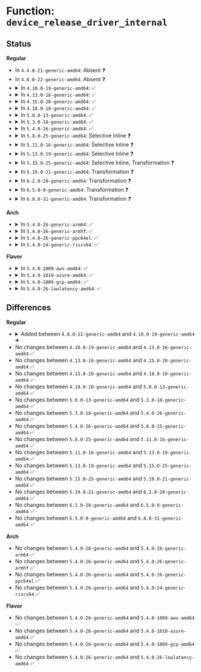 # Function: <code>device_release_driver_internal</code>

## Status
<b>Regular</b>
<ul>
<li>
In <code>4.4.0-21-generic-amd64</code>: Absent ❓
</li>
<li>
In <code>4.8.0-22-generic-amd64</code>: Absent ❓
</li>
<li>
<details>
<summary>In <code>4.10.0-19-generic-amd64</code>: ✅</summary>

```c
void device_release_driver_internal(struct device * dev, struct device_driver * drv, struct device * parent)
```

```json
{
  "name": "device_release_driver_internal",
  "collision_type": "Unique Global",
  "inline_type": "No",
  "funcs": [
    {
      "addr": 18446744071584924352,
      "name": "device_release_driver_internal",
      "external": true,
      "loc": "drivers/base/dd.c:845",
      "file": "drivers/base/dd.c",
      "inline": "seen, unknown",
      "caller_inline": [],
      "caller_func": [
        "drivers/base/core.c:device_links_unbind_consumers",
        "drivers/base/core.c:device_links_unbind_consumers",
        "drivers/base/dd.c:driver_detach",
        "drivers/base/dd.c:device_release_driver"
      ]
    }
  ],
  "symbols": [
    {
      "addr": 18446744071584924352,
      "name": "device_release_driver_internal",
      "section": ".text",
      "bind": "STB_GLOBAL",
      "size": 513
    }
  ]
}
```
</details>
</li>
<li>
<details>
<summary>In <code>4.13.0-16-generic-amd64</code>: ✅</summary>

```c
void device_release_driver_internal(struct device * dev, struct device_driver * drv, struct device * parent)
```

```json
{
  "name": "device_release_driver_internal",
  "collision_type": "Unique Global",
  "inline_type": "No",
  "funcs": [
    {
      "addr": 18446744071585009264,
      "name": "device_release_driver_internal",
      "external": true,
      "loc": "drivers/base/dd.c:854",
      "file": "drivers/base/dd.c",
      "inline": "seen, unknown",
      "caller_inline": [],
      "caller_func": [
        "drivers/base/core.c:device_links_unbind_consumers",
        "drivers/base/core.c:device_links_unbind_consumers",
        "drivers/base/dd.c:driver_detach",
        "drivers/base/dd.c:device_release_driver"
      ]
    }
  ],
  "symbols": [
    {
      "addr": 18446744071585009264,
      "name": "device_release_driver_internal",
      "section": ".text",
      "bind": "STB_GLOBAL",
      "size": 514
    }
  ]
}
```
</details>
</li>
<li>
<details>
<summary>In <code>4.15.0-20-generic-amd64</code>: ✅</summary>

```c
void device_release_driver_internal(struct device * dev, struct device_driver * drv, struct device * parent)
```

```json
{
  "name": "device_release_driver_internal",
  "collision_type": "Unique Global",
  "inline_type": "No",
  "funcs": [
    {
      "addr": 18446744071585431424,
      "name": "device_release_driver_internal",
      "external": true,
      "loc": "drivers/base/dd.c:894",
      "file": "drivers/base/dd.c",
      "inline": "seen, unknown",
      "caller_inline": [],
      "caller_func": [
        "drivers/base/core.c:device_links_unbind_consumers",
        "drivers/base/core.c:device_links_unbind_consumers",
        "drivers/base/dd.c:driver_detach",
        "drivers/base/dd.c:device_release_driver"
      ]
    }
  ],
  "symbols": [
    {
      "addr": 18446744071585431424,
      "name": "device_release_driver_internal",
      "section": ".text",
      "bind": "STB_GLOBAL",
      "size": 540
    }
  ]
}
```
</details>
</li>
<li>
<details>
<summary>In <code>4.18.0-10-generic-amd64</code>: ✅</summary>

```c
void device_release_driver_internal(struct device * dev, struct device_driver * drv, struct device * parent)
```

```json
{
  "name": "device_release_driver_internal",
  "collision_type": "Unique Global",
  "inline_type": "No",
  "funcs": [
    {
      "addr": 18446744071585674336,
      "name": "device_release_driver_internal",
      "external": true,
      "loc": "drivers/base/dd.c:915",
      "file": "drivers/base/dd.c",
      "inline": "seen, unknown",
      "caller_inline": [],
      "caller_func": [
        "drivers/base/core.c:device_links_unbind_consumers",
        "drivers/base/core.c:device_links_unbind_consumers",
        "drivers/base/dd.c:driver_detach",
        "drivers/base/dd.c:device_release_driver"
      ]
    }
  ],
  "symbols": [
    {
      "addr": 18446744071585674336,
      "name": "device_release_driver_internal",
      "section": ".text",
      "bind": "STB_GLOBAL",
      "size": 602
    }
  ]
}
```
</details>
</li>
<li>
<details>
<summary>In <code>5.0.0-13-generic-amd64</code>: ✅</summary>

```c
void device_release_driver_internal(struct device * dev, struct device_driver * drv, struct device * parent)
```

```json
{
  "name": "device_release_driver_internal",
  "collision_type": "Unique Global",
  "inline_type": "No",
  "funcs": [
    {
      "addr": 18446744071585804640,
      "name": "device_release_driver_internal",
      "external": true,
      "loc": "drivers/base/dd.c:999",
      "file": "drivers/base/dd.c",
      "inline": "seen, unknown",
      "caller_inline": [],
      "caller_func": [
        "drivers/base/core.c:device_links_unbind_consumers",
        "drivers/base/core.c:device_links_unbind_consumers",
        "drivers/base/dd.c:driver_detach",
        "drivers/base/dd.c:device_release_driver"
      ]
    }
  ],
  "symbols": [
    {
      "addr": 18446744071585804640,
      "name": "device_release_driver_internal",
      "section": ".text",
      "bind": "STB_GLOBAL",
      "size": 597
    }
  ]
}
```
</details>
</li>
<li>
<details>
<summary>In <code>5.3.0-18-generic-amd64</code>: ✅</summary>

```c
void device_release_driver_internal(struct device * dev, struct device_driver * drv, struct device * parent)
```

```json
{
  "name": "device_release_driver_internal",
  "collision_type": "Unique Global",
  "inline_type": "No",
  "funcs": [
    {
      "addr": 18446744071586037824,
      "name": "device_release_driver_internal",
      "external": true,
      "loc": "drivers/base/dd.c:1151",
      "file": "drivers/base/dd.c",
      "inline": "seen, unknown",
      "caller_inline": [],
      "caller_func": [
        "drivers/base/core.c:device_links_unbind_consumers",
        "drivers/base/core.c:device_links_unbind_consumers",
        "drivers/base/dd.c:driver_detach",
        "drivers/base/dd.c:device_driver_detach",
        "drivers/base/dd.c:device_release_driver"
      ]
    }
  ],
  "symbols": [
    {
      "addr": 18446744071586037824,
      "name": "device_release_driver_internal",
      "section": ".text",
      "bind": "STB_GLOBAL",
      "size": 440
    }
  ]
}
```
</details>
</li>
<li>
<details>
<summary>In <code>5.4.0-26-generic-amd64</code>: ✅</summary>

```c
void device_release_driver_internal(struct device * dev, struct device_driver * drv, struct device * parent)
```

```json
{
  "name": "device_release_driver_internal",
  "collision_type": "Unique Global",
  "inline_type": "No",
  "funcs": [
    {
      "addr": 18446744071586185328,
      "name": "device_release_driver_internal",
      "external": true,
      "loc": "drivers/base/dd.c:1168",
      "file": "drivers/base/dd.c",
      "inline": "seen, unknown",
      "caller_inline": [],
      "caller_func": [
        "drivers/base/core.c:device_links_unbind_consumers",
        "drivers/base/core.c:device_links_unbind_consumers",
        "drivers/base/dd.c:driver_detach",
        "drivers/base/dd.c:device_driver_detach",
        "drivers/base/dd.c:device_release_driver"
      ]
    }
  ],
  "symbols": [
    {
      "addr": 18446744071586185328,
      "name": "device_release_driver_internal",
      "section": ".text",
      "bind": "STB_GLOBAL",
      "size": 452
    }
  ]
}
```
</details>
</li>
<li>
<details>
<summary>In <code>5.8.0-25-generic-amd64</code>: Selective Inline ❓</summary>

```c
void device_release_driver_internal(struct device * dev, struct device_driver * drv, struct device * parent)
```

```json
{
  "name": "device_release_driver_internal",
  "collision_type": "Unique Global",
  "inline_type": "Selective",
  "funcs": [
    {
      "addr": 18446744071586947575,
      "name": "device_release_driver_internal",
      "external": true,
      "loc": "drivers/base/dd.c:1142",
      "file": "drivers/base/dd.c",
      "inline": "not declared, inlined",
      "caller_inline": [
        "drivers/base/dd.c:driver_detach",
        "drivers/base/dd.c:device_driver_detach",
        "drivers/base/dd.c:device_release_driver"
      ],
      "caller_func": [
        "drivers/base/core.c:device_links_unbind_consumers",
        "drivers/base/core.c:device_links_unbind_consumers"
      ]
    }
  ],
  "symbols": [
    {
      "addr": 18446744071586947104,
      "name": "device_release_driver_internal",
      "section": ".text",
      "bind": "STB_GLOBAL",
      "size": 153
    }
  ]
}
```
</details>
</li>
<li>
<details>
<summary>In <code>5.11.0-16-generic-amd64</code>: Selective Inline ❓</summary>

```c
void device_release_driver_internal(struct device * dev, struct device_driver * drv, struct device * parent)
```

```json
{
  "name": "device_release_driver_internal",
  "collision_type": "Unique Global",
  "inline_type": "Selective",
  "funcs": [
    {
      "addr": 18446744071587033159,
      "name": "device_release_driver_internal",
      "external": true,
      "loc": "drivers/base/dd.c:1190",
      "file": "drivers/base/dd.c",
      "inline": "not declared, inlined",
      "caller_inline": [
        "drivers/base/dd.c:driver_detach",
        "drivers/base/dd.c:device_driver_detach",
        "drivers/base/dd.c:device_release_driver"
      ],
      "caller_func": [
        "drivers/base/core.c:device_links_unbind_consumers",
        "drivers/base/core.c:device_links_unbind_consumers"
      ]
    }
  ],
  "symbols": [
    {
      "addr": 18446744071587032688,
      "name": "device_release_driver_internal",
      "section": ".text",
      "bind": "STB_GLOBAL",
      "size": 153
    }
  ]
}
```
</details>
</li>
<li>
<details>
<summary>In <code>5.13.0-19-generic-amd64</code>: Selective Inline ❓</summary>

```c
void device_release_driver_internal(struct device * dev, struct device_driver * drv, struct device * parent)
```

```json
{
  "name": "device_release_driver_internal",
  "collision_type": "Unique Global",
  "inline_type": "Selective",
  "funcs": [
    {
      "addr": 18446744071586916951,
      "name": "device_release_driver_internal",
      "external": true,
      "loc": "drivers/base/dd.c:1205",
      "file": "drivers/base/dd.c",
      "inline": "not declared, inlined",
      "caller_inline": [
        "drivers/base/dd.c:driver_detach",
        "drivers/base/dd.c:device_driver_detach",
        "drivers/base/dd.c:device_release_driver"
      ],
      "caller_func": [
        "drivers/base/core.c:device_links_unbind_consumers",
        "drivers/base/core.c:device_links_unbind_consumers"
      ]
    }
  ],
  "symbols": [
    {
      "addr": 18446744071586916480,
      "name": "device_release_driver_internal",
      "section": ".text",
      "bind": "STB_GLOBAL",
      "size": 153
    }
  ]
}
```
</details>
</li>
<li>
<details>
<summary>In <code>5.15.0-25-generic-amd64</code>: Selective Inline, Transformation ❓</summary>

```c
void device_release_driver_internal(struct device * dev, struct device_driver * drv, struct device * parent)
```

```json
{
  "name": "device_release_driver_internal",
  "collision_type": "Unique Global",
  "inline_type": "Selective",
  "funcs": [
    {
      "addr": 18446744071587479270,
      "name": "device_release_driver_internal",
      "external": true,
      "loc": "drivers/base/dd.c:1234",
      "file": "drivers/base/dd.c",
      "inline": "not declared, inlined",
      "caller_inline": [
        "drivers/base/dd.c:driver_detach",
        "drivers/base/dd.c:device_driver_detach",
        "drivers/base/dd.c:device_release_driver"
      ],
      "caller_func": [
        "drivers/base/core.c:device_links_unbind_consumers",
        "drivers/base/core.c:device_links_unbind_consumers"
      ]
    }
  ],
  "symbols": [
    {
      "addr": 18446744071592489118,
      "name": "device_release_driver_internal.cold",
      "section": ".text",
      "bind": "STB_LOCAL",
      "size": 41
    },
    {
      "addr": 18446744071587478704,
      "name": "device_release_driver_internal",
      "section": ".text",
      "bind": "STB_GLOBAL",
      "size": 181
    }
  ]
}
```
</details>
</li>
<li>
<details>
<summary>In <code>5.19.0-21-generic-amd64</code>: Transformation ❓</summary>

```c
void device_release_driver_internal(struct device * dev, struct device_driver * drv, struct device * parent)
```

```json
{
  "name": "device_release_driver_internal",
  "collision_type": "Unique Global",
  "inline_type": "No",
  "funcs": [
    {
      "addr": 0,
      "name": "device_release_driver_internal",
      "external": true,
      "loc": "drivers/base/dd.c:1244",
      "file": "drivers/base/dd.c",
      "inline": "seen, unknown",
      "caller_inline": [],
      "caller_func": [
        "drivers/base/core.c:device_links_unbind_consumers",
        "drivers/base/core.c:device_links_unbind_consumers",
        "drivers/base/dd.c:driver_detach",
        "drivers/base/dd.c:device_driver_detach",
        "drivers/base/dd.c:device_release_driver"
      ]
    }
  ],
  "symbols": [
    {
      "addr": 18446744071594358665,
      "name": "device_release_driver_internal.cold",
      "section": ".text",
      "bind": "STB_LOCAL",
      "size": 95
    },
    {
      "addr": 18446744071588799376,
      "name": "device_release_driver_internal",
      "section": ".text",
      "bind": "STB_GLOBAL",
      "size": 666
    }
  ]
}
```
</details>
</li>
<li>
<details>
<summary>In <code>6.2.0-20-generic-amd64</code>: Transformation ❓</summary>

```c
void device_release_driver_internal(struct device * dev, struct device_driver * drv, struct device * parent)
```

```json
{
  "name": "device_release_driver_internal",
  "collision_type": "Unique Global",
  "inline_type": "No",
  "funcs": [
    {
      "addr": 0,
      "name": "device_release_driver_internal",
      "external": true,
      "loc": "drivers/base/dd.c:1272",
      "file": "drivers/base/dd.c",
      "inline": "seen, unknown",
      "caller_inline": [],
      "caller_func": [
        "drivers/base/core.c:device_links_unbind_consumers",
        "drivers/base/core.c:device_links_unbind_consumers",
        "drivers/base/dd.c:driver_detach",
        "drivers/base/dd.c:device_driver_detach",
        "drivers/base/dd.c:device_release_driver"
      ]
    }
  ],
  "symbols": [
    {
      "addr": 18446744071596246483,
      "name": "device_release_driver_internal.cold",
      "section": ".text",
      "bind": "STB_LOCAL",
      "size": 95
    },
    {
      "addr": 18446744071590295808,
      "name": "device_release_driver_internal",
      "section": ".text",
      "bind": "STB_GLOBAL",
      "size": 666
    }
  ]
}
```
</details>
</li>
<li>
<details>
<summary>In <code>6.5.0-9-generic-amd64</code>: Transformation ❓</summary>

```c
void device_release_driver_internal(struct device * dev, struct device_driver * drv, struct device * parent)
```

```json
{
  "name": "device_release_driver_internal",
  "collision_type": "Unique Global",
  "inline_type": "No",
  "funcs": [
    {
      "addr": 0,
      "name": "device_release_driver_internal",
      "external": true,
      "loc": "drivers/base/dd.c:1288",
      "file": "drivers/base/dd.c",
      "inline": "seen, unknown",
      "caller_inline": [],
      "caller_func": [
        "drivers/base/core.c:device_links_unbind_consumers",
        "drivers/base/core.c:device_links_unbind_consumers",
        "drivers/base/dd.c:driver_detach",
        "drivers/base/dd.c:device_driver_detach",
        "drivers/base/dd.c:device_release_driver"
      ]
    }
  ],
  "symbols": [
    {
      "addr": 18446744071596774917,
      "name": "device_release_driver_internal.cold",
      "section": ".text",
      "bind": "STB_LOCAL",
      "size": 95
    },
    {
      "addr": 18446744071590615920,
      "name": "device_release_driver_internal",
      "section": ".text",
      "bind": "STB_GLOBAL",
      "size": 620
    }
  ]
}
```
</details>
</li>
<li>
<details>
<summary>In <code>6.8.0-31-generic-amd64</code>: Transformation ❓</summary>

```c
void device_release_driver_internal(struct device * dev, struct device_driver * drv, struct device * parent)
```

```json
{
  "name": "device_release_driver_internal",
  "collision_type": "Unique Global",
  "inline_type": "No",
  "funcs": [
    {
      "addr": 0,
      "name": "device_release_driver_internal",
      "external": true,
      "loc": "drivers/base/dd.c:1288",
      "file": "drivers/base/dd.c",
      "inline": "seen, unknown",
      "caller_inline": [],
      "caller_func": [
        "drivers/base/core.c:device_links_unbind_consumers",
        "drivers/base/core.c:device_links_unbind_consumers",
        "drivers/base/dd.c:driver_detach",
        "drivers/base/dd.c:device_driver_detach",
        "drivers/base/dd.c:device_release_driver"
      ]
    }
  ],
  "symbols": [
    {
      "addr": 18446744071597684168,
      "name": "device_release_driver_internal.cold",
      "section": ".text",
      "bind": "STB_LOCAL",
      "size": 95
    },
    {
      "addr": 18446744071590975024,
      "name": "device_release_driver_internal",
      "section": ".text",
      "bind": "STB_GLOBAL",
      "size": 620
    }
  ]
}
```
</details>
</li>
</ul>
<b>Arch</b>
<ul>
<li>
<details>
<summary>In <code>5.4.0-26-generic-arm64</code>: ✅</summary>

```c
void device_release_driver_internal(struct device * dev, struct device_driver * drv, struct device * parent)
```

```json
{
  "name": "device_release_driver_internal",
  "collision_type": "Unique Global",
  "inline_type": "No",
  "funcs": [
    {
      "addr": 18446603336498983824,
      "name": "device_release_driver_internal",
      "external": true,
      "loc": "drivers/base/dd.c:1168",
      "file": "drivers/base/dd.c",
      "inline": "seen, unknown",
      "caller_inline": [],
      "caller_func": [
        "drivers/base/core.c:device_links_unbind_consumers",
        "drivers/base/core.c:device_links_unbind_consumers",
        "drivers/base/dd.c:driver_detach",
        "drivers/base/dd.c:device_driver_detach",
        "drivers/base/dd.c:device_release_driver"
      ]
    }
  ],
  "symbols": [
    {
      "addr": 18446603336498983824,
      "name": "device_release_driver_internal",
      "section": ".text",
      "bind": "STB_GLOBAL",
      "size": 448
    }
  ]
}
```
</details>
</li>
<li>
<details>
<summary>In <code>5.4.0-26-generic-armhf</code>: ✅</summary>

```c
void device_release_driver_internal(struct device * dev, struct device_driver * drv, struct device * parent)
```

```json
{
  "name": "device_release_driver_internal",
  "collision_type": "Unique Global",
  "inline_type": "No",
  "funcs": [
    {
      "addr": 3231552648,
      "name": "device_release_driver_internal",
      "external": true,
      "loc": "drivers/base/dd.c:1168",
      "file": "drivers/base/dd.c",
      "inline": "seen, unknown",
      "caller_inline": [],
      "caller_func": [
        "drivers/base/core.c:device_links_unbind_consumers",
        "drivers/base/core.c:device_links_unbind_consumers",
        "drivers/base/dd.c:driver_detach",
        "drivers/base/dd.c:device_driver_detach",
        "drivers/base/dd.c:device_release_driver"
      ]
    }
  ],
  "symbols": [
    {
      "addr": 3231552648,
      "name": "device_release_driver_internal",
      "section": ".text",
      "bind": "STB_GLOBAL",
      "size": 448
    }
  ]
}
```
</details>
</li>
<li>
<details>
<summary>In <code>5.4.0-26-generic-ppc64el</code>: ✅</summary>

```c
void device_release_driver_internal(struct device * dev, struct device_driver * drv, struct device * parent)
```

```json
{
  "name": "device_release_driver_internal",
  "collision_type": "Unique Global",
  "inline_type": "No",
  "funcs": [
    {
      "addr": 13835058055292135808,
      "name": "device_release_driver_internal",
      "external": true,
      "loc": "drivers/base/dd.c:1168",
      "file": "drivers/base/dd.c",
      "inline": "seen, unknown",
      "caller_inline": [],
      "caller_func": [
        "drivers/base/core.c:device_links_unbind_consumers",
        "drivers/base/core.c:device_links_unbind_consumers",
        "drivers/base/dd.c:driver_detach",
        "drivers/base/dd.c:device_driver_detach",
        "drivers/base/dd.c:device_release_driver"
      ]
    }
  ],
  "symbols": [
    {
      "addr": 13835058055292135808,
      "name": "device_release_driver_internal",
      "section": ".text",
      "bind": "STB_GLOBAL",
      "size": 608
    }
  ]
}
```
</details>
</li>
<li>
<details>
<summary>In <code>5.4.0-24-generic-riscv64</code>: ✅</summary>

```c
void device_release_driver_internal(struct device * dev, struct device_driver * drv, struct device * parent)
```

```json
{
  "name": "device_release_driver_internal",
  "collision_type": "Unique Global",
  "inline_type": "No",
  "funcs": [
    {
      "addr": 18446743936276361216,
      "name": "device_release_driver_internal",
      "external": true,
      "loc": "drivers/base/dd.c:1168",
      "file": "drivers/base/dd.c",
      "inline": "seen, unknown",
      "caller_inline": [],
      "caller_func": [
        "drivers/base/core.c:device_links_unbind_consumers",
        "drivers/base/core.c:device_links_unbind_consumers",
        "drivers/base/dd.c:driver_detach",
        "drivers/base/dd.c:device_driver_detach",
        "drivers/base/dd.c:device_release_driver"
      ]
    }
  ],
  "symbols": [
    {
      "addr": 18446743936276361216,
      "name": "device_release_driver_internal",
      "section": ".text",
      "bind": "STB_GLOBAL",
      "size": 352
    }
  ]
}
```
</details>
</li>
</ul>
<b>Flavor</b>
<ul>
<li>
<details>
<summary>In <code>5.4.0-1009-aws-amd64</code>: ✅</summary>

```c
void device_release_driver_internal(struct device * dev, struct device_driver * drv, struct device * parent)
```

```json
{
  "name": "device_release_driver_internal",
  "collision_type": "Unique Global",
  "inline_type": "No",
  "funcs": [
    {
      "addr": 18446744071585945696,
      "name": "device_release_driver_internal",
      "external": true,
      "loc": "drivers/base/dd.c:1168",
      "file": "drivers/base/dd.c",
      "inline": "seen, unknown",
      "caller_inline": [],
      "caller_func": [
        "drivers/base/core.c:device_links_unbind_consumers",
        "drivers/base/core.c:device_links_unbind_consumers",
        "drivers/base/dd.c:driver_detach",
        "drivers/base/dd.c:device_driver_detach",
        "drivers/base/dd.c:device_release_driver"
      ]
    }
  ],
  "symbols": [
    {
      "addr": 18446744071585945696,
      "name": "device_release_driver_internal",
      "section": ".text",
      "bind": "STB_GLOBAL",
      "size": 452
    }
  ]
}
```
</details>
</li>
<li>
<details>
<summary>In <code>5.4.0-1010-azure-amd64</code>: ✅</summary>

```c
void device_release_driver_internal(struct device * dev, struct device_driver * drv, struct device * parent)
```

```json
{
  "name": "device_release_driver_internal",
  "collision_type": "Unique Global",
  "inline_type": "No",
  "funcs": [
    {
      "addr": 18446744071585794784,
      "name": "device_release_driver_internal",
      "external": true,
      "loc": "drivers/base/dd.c:1168",
      "file": "drivers/base/dd.c",
      "inline": "seen, unknown",
      "caller_inline": [],
      "caller_func": [
        "drivers/base/core.c:device_links_unbind_consumers",
        "drivers/base/core.c:device_links_unbind_consumers",
        "drivers/base/dd.c:driver_detach",
        "drivers/base/dd.c:device_driver_detach",
        "drivers/base/dd.c:device_release_driver"
      ]
    }
  ],
  "symbols": [
    {
      "addr": 18446744071585794784,
      "name": "device_release_driver_internal",
      "section": ".text",
      "bind": "STB_GLOBAL",
      "size": 452
    }
  ]
}
```
</details>
</li>
<li>
<details>
<summary>In <code>5.4.0-1009-gcp-amd64</code>: ✅</summary>

```c
void device_release_driver_internal(struct device * dev, struct device_driver * drv, struct device * parent)
```

```json
{
  "name": "device_release_driver_internal",
  "collision_type": "Unique Global",
  "inline_type": "No",
  "funcs": [
    {
      "addr": 18446744071586135344,
      "name": "device_release_driver_internal",
      "external": true,
      "loc": "drivers/base/dd.c:1168",
      "file": "drivers/base/dd.c",
      "inline": "seen, unknown",
      "caller_inline": [],
      "caller_func": [
        "drivers/base/core.c:device_links_unbind_consumers",
        "drivers/base/core.c:device_links_unbind_consumers",
        "drivers/base/dd.c:driver_detach",
        "drivers/base/dd.c:device_driver_detach",
        "drivers/base/dd.c:device_release_driver"
      ]
    }
  ],
  "symbols": [
    {
      "addr": 18446744071586135344,
      "name": "device_release_driver_internal",
      "section": ".text",
      "bind": "STB_GLOBAL",
      "size": 452
    }
  ]
}
```
</details>
</li>
<li>
<details>
<summary>In <code>5.4.0-26-lowlatency-amd64</code>: ✅</summary>

```c
void device_release_driver_internal(struct device * dev, struct device_driver * drv, struct device * parent)
```

```json
{
  "name": "device_release_driver_internal",
  "collision_type": "Unique Global",
  "inline_type": "No",
  "funcs": [
    {
      "addr": 18446744071586243936,
      "name": "device_release_driver_internal",
      "external": true,
      "loc": "drivers/base/dd.c:1168",
      "file": "drivers/base/dd.c",
      "inline": "seen, unknown",
      "caller_inline": [],
      "caller_func": [
        "drivers/base/core.c:device_links_unbind_consumers",
        "drivers/base/core.c:device_links_unbind_consumers",
        "drivers/base/dd.c:driver_detach",
        "drivers/base/dd.c:device_driver_detach",
        "drivers/base/dd.c:device_release_driver"
      ]
    }
  ],
  "symbols": [
    {
      "addr": 18446744071586243936,
      "name": "device_release_driver_internal",
      "section": ".text",
      "bind": "STB_GLOBAL",
      "size": 452
    }
  ]
}
```
</details>
</li>
</ul>

## Differences
<b>Regular</b>
<ul>
<li>
<details>
<summary>Added between <code>4.8.0-22-generic-amd64</code> and <code>4.10.0-19-generic-amd64</code> ➕</summary>

```c
void device_release_driver_internal(struct device * dev, struct device_driver * drv, struct device * parent)
```
</details>
</li>
<li>
No changes between <code>4.10.0-19-generic-amd64</code> and <code>4.13.0-16-generic-amd64</code> ✅
</li>
<li>
No changes between <code>4.13.0-16-generic-amd64</code> and <code>4.15.0-20-generic-amd64</code> ✅
</li>
<li>
No changes between <code>4.15.0-20-generic-amd64</code> and <code>4.18.0-10-generic-amd64</code> ✅
</li>
<li>
No changes between <code>4.18.0-10-generic-amd64</code> and <code>5.0.0-13-generic-amd64</code> ✅
</li>
<li>
No changes between <code>5.0.0-13-generic-amd64</code> and <code>5.3.0-18-generic-amd64</code> ✅
</li>
<li>
No changes between <code>5.3.0-18-generic-amd64</code> and <code>5.4.0-26-generic-amd64</code> ✅
</li>
<li>
No changes between <code>5.4.0-26-generic-amd64</code> and <code>5.8.0-25-generic-amd64</code> ✅
</li>
<li>
No changes between <code>5.8.0-25-generic-amd64</code> and <code>5.11.0-16-generic-amd64</code> ✅
</li>
<li>
No changes between <code>5.11.0-16-generic-amd64</code> and <code>5.13.0-19-generic-amd64</code> ✅
</li>
<li>
No changes between <code>5.13.0-19-generic-amd64</code> and <code>5.15.0-25-generic-amd64</code> ✅
</li>
<li>
No changes between <code>5.15.0-25-generic-amd64</code> and <code>5.19.0-21-generic-amd64</code> ✅
</li>
<li>
No changes between <code>5.19.0-21-generic-amd64</code> and <code>6.2.0-20-generic-amd64</code> ✅
</li>
<li>
No changes between <code>6.2.0-20-generic-amd64</code> and <code>6.5.0-9-generic-amd64</code> ✅
</li>
<li>
No changes between <code>6.5.0-9-generic-amd64</code> and <code>6.8.0-31-generic-amd64</code> ✅
</li>
</ul>
<b>Arch</b>
<ul>
<li>
No changes between <code>5.4.0-26-generic-amd64</code> and <code>5.4.0-26-generic-arm64</code> ✅
</li>
<li>
No changes between <code>5.4.0-26-generic-amd64</code> and <code>5.4.0-26-generic-armhf</code> ✅
</li>
<li>
No changes between <code>5.4.0-26-generic-amd64</code> and <code>5.4.0-26-generic-ppc64el</code> ✅
</li>
<li>
No changes between <code>5.4.0-26-generic-amd64</code> and <code>5.4.0-24-generic-riscv64</code> ✅
</li>
</ul>
<b>Flavor</b>
<ul>
<li>
No changes between <code>5.4.0-26-generic-amd64</code> and <code>5.4.0-1009-aws-amd64</code> ✅
</li>
<li>
No changes between <code>5.4.0-26-generic-amd64</code> and <code>5.4.0-1010-azure-amd64</code> ✅
</li>
<li>
No changes between <code>5.4.0-26-generic-amd64</code> and <code>5.4.0-1009-gcp-amd64</code> ✅
</li>
<li>
No changes between <code>5.4.0-26-generic-amd64</code> and <code>5.4.0-26-lowlatency-amd64</code> ✅
</li>
</ul>
